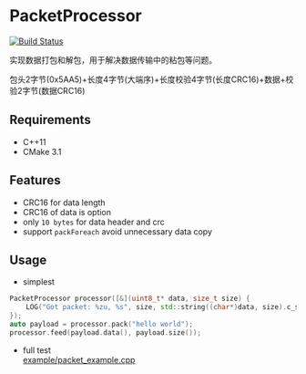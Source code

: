 # PacketProcessor

[![Build Status](https://github.com/shuai132/PacketProcessor/workflows/build/badge.svg)](https://github.com/shuai132/PacketProcessor/actions?workflow=build)

实现数据打包和解包，用于解决数据传输中的粘包等问题。

包头2字节(0x5AA5)+长度4字节(大端序)+长度校验4字节(长度CRC16)+数据+校验2字节(数据CRC16)

## Requirements

* C++11
* CMake 3.1

## Features

* CRC16 for data length
* CRC16 of data is option
* only `10 bytes` for data header and crc
* support `packForeach` avoid unnecessary data copy

## Usage

* simplest
```cpp
PacketProcessor processor([&](uint8_t* data, size_t size) {
    LOG("Got packet: %zu, %s", size, std::string((char*)data, size).c_str());
});
auto payload = processor.pack("hello world");
processor.feed(payload.data(), payload.size());
```

* full test  
[example/packet_example.cpp](example/packet_example.cpp)
